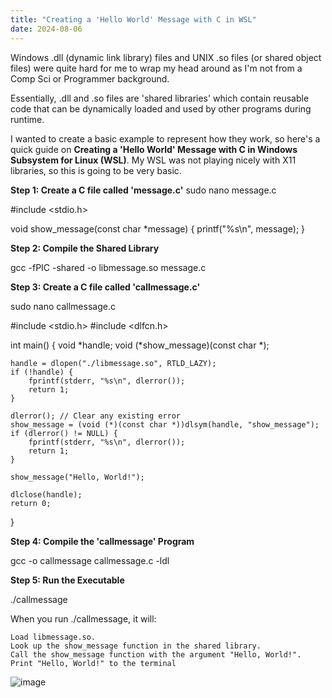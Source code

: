 ```yaml
---
title: "Creating a 'Hello World' Message with C in WSL"
date: 2024-08-06
---
```


Windows .dll (dynamic link library) files and UNIX .so files (or shared object files) were quite hard for me to wrap my head around as I'm not from a Comp Sci or Programmer background.

Essentially, .dll and .so files are 'shared libraries' which contain reusable code that can be dynamically loaded and used by other programs during runtime.

I wanted to create a basic example to represent how they work, so here's a quick guide on **Creating a 'Hello World' Message with C in Windows Subsystem for Linux (WSL)**. My WSL was not playing nicely with X11 libraries, so this is going to be very basic.

**Step 1: Create a C file called 'message.c'**
sudo nano message.c

#include <stdio.h>

void show_message(const char *message) {
    printf("%s\n", message);
}

**Step 2: Compile the Shared Library**

gcc -fPIC -shared -o libmessage.so message.c


**Step 3: Create a C file called 'callmessage.c'**

sudo nano callmessage.c

#include <stdio.h>
#include <dlfcn.h>

int main() {
    void *handle;
    void (*show_message)(const char *);

    handle = dlopen("./libmessage.so", RTLD_LAZY);
    if (!handle) {
        fprintf(stderr, "%s\n", dlerror());
        return 1;
    }

    dlerror(); // Clear any existing error
    show_message = (void (*)(const char *))dlsym(handle, "show_message");
    if (dlerror() != NULL) {
        fprintf(stderr, "%s\n", dlerror());
        return 1;
    }

    show_message("Hello, World!");

    dlclose(handle);
    return 0;
}

**Step 4: Compile the 'callmessage' Program**

gcc -o callmessage callmessage.c -ldl

**Step 5: Run the Executable**

./callmessage


When you run ./callmessage, it will:

    Load libmessage.so.
    Look up the show_message function in the shared library.
    Call the show_message function with the argument "Hello, World!".
    Print "Hello, World!" to the terminal

![image](https://github.com/user-attachments/assets/053535ef-eb9d-4812-a502-d58b427ed950)

    
